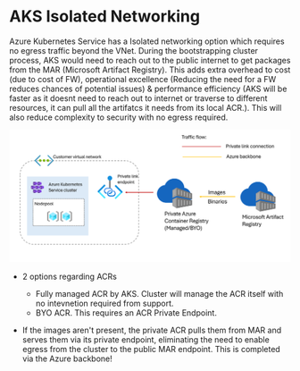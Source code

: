 # AKS Isolated Networking

Azure Kubernetes Service has a Isolated networking option which requires no egress traffic beyond the VNet. During the bootstrapping cluster process, AKS would need to reach out to the public internet to get packages from the MAR (Microsoft Artifact Registry). This adds extra overhead to cost (due to cost of FW), operational excellence (Reducing the need for a FW reduces chances of potential issues) & performance efficiency (AKS will be faster as it doesnt need to reach out to internet or traverse to different resources, it can pull all the artifatcs it needs from its local ACR.). This will also reduce complexity to security with no egress required. 

 ![Reference architecture from MSFT](../../images/image.png)

* 2 options regarding ACRs
    * Fully managed ACR by AKS. Cluster will manage the ACR itself with no intevnetion required from support. 
    * BYO ACR. This requires an ACR Private Endpoint.

* If the images aren't present, the private ACR pulls them from MAR and serves them via its private endpoint, eliminating the need to enable egress from the cluster to the public MAR endpoint. This is completed via the Azure backbone!